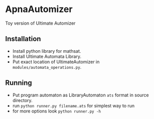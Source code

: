 # ApnaAutomizer
Toy version of Ultimate Automizer

## Installation

- Install python library for mathsat.
- Install Ultimate Automata Library.
- Put exact location of UltimateAutomizer in `modules/automata_operations.py`.

## Running

- Put program automaton as LibraryAutomaton `ats` format in source directory.
- run `python runner.py filename.ats`  for simplest way to run
- for more options look `python runner.py -h`
